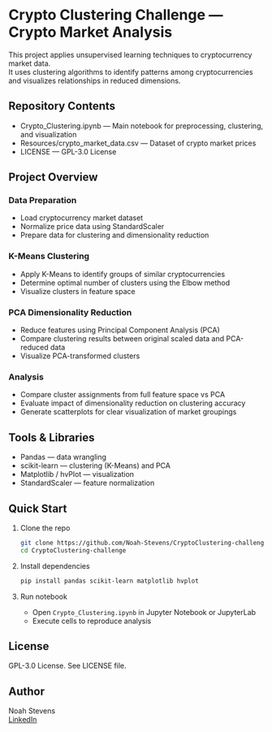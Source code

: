 # Crypto Clustering Challenge — Crypto Market Analysis  

This project applies unsupervised learning techniques to cryptocurrency market data.  
It uses clustering algorithms to identify patterns among cryptocurrencies and visualizes relationships in reduced dimensions.

## Repository Contents
- Crypto_Clustering.ipynb — Main notebook for preprocessing, clustering, and visualization
- Resources/crypto_market_data.csv — Dataset of crypto market prices
- LICENSE — GPL-3.0 License

## Project Overview
### Data Preparation
- Load cryptocurrency market dataset
- Normalize price data using StandardScaler
- Prepare data for clustering and dimensionality reduction

### K-Means Clustering
- Apply K-Means to identify groups of similar cryptocurrencies
- Determine optimal number of clusters using the Elbow method
- Visualize clusters in feature space

### PCA Dimensionality Reduction
- Reduce features using Principal Component Analysis (PCA)
- Compare clustering results between original scaled data and PCA-reduced data
- Visualize PCA-transformed clusters

### Analysis
- Compare cluster assignments from full feature space vs PCA
- Evaluate impact of dimensionality reduction on clustering accuracy
- Generate scatterplots for clear visualization of market groupings

## Tools & Libraries
- Pandas — data wrangling
- scikit-learn — clustering (K-Means) and PCA
- Matplotlib / hvPlot — visualization
- StandardScaler — feature normalization

## Quick Start
1. Clone the repo
   ```bash
   git clone https://github.com/Noah-Stevens/CryptoClustering-challenge.git
   cd CryptoClustering-challenge
   ```

2. Install dependencies
   ```bash
   pip install pandas scikit-learn matplotlib hvplot
   ```

3. Run notebook
   - Open `Crypto_Clustering.ipynb` in Jupyter Notebook or JupyterLab
   - Execute cells to reproduce analysis

## License
GPL-3.0 License. See LICENSE file.

## Author
Noah Stevens  
[LinkedIn](https://www.linkedin.com/in/noah-stevens-2a47a3331/)
